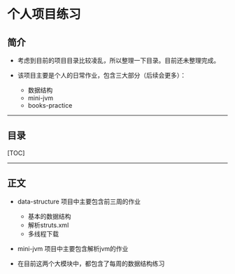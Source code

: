 ﻿个人项目练习
===

## 简介

* 考虑到目前的项目目录比较凌乱，所以整理一下目录。目前还未整理完成。

* 该项目主要是个人的日常作业，包含三大部分（后续会更多）：
    * 数据结构
    * mini-jvm
    * books-practice

---

## 目录

[TOC]

---

## 正文

* data-structure 项目中主要包含前三周的作业
    * 基本的数据结构
    * 解析struts.xml
    * 多线程下载
* mini-jvm 项目中主要包含解析jvm的作业

* 在目前这两个大模块中，都包含了每周的数据结构练习
